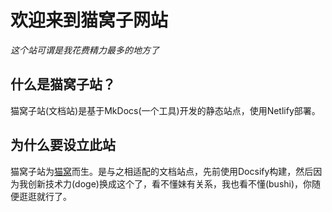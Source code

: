# 欢迎来到猫窝子网站
*这个站可谓是我花费精力最多的地方了*
## 什么是猫窝子站？
猫窝子站(文档站)是基于MkDocs(一个工具)开发的静态站点，使用Netlify部署。
## 为什么要设立此站
猫窝子站为[猫窝](meow-house.netlify.app)而生。是与之相适配的文档站点，先前使用Docsify构建，然后因为我创新技术力(doge)换成这个了，看不懂妹有关系，我也看不懂(bushi)，你随便逛逛就行了。